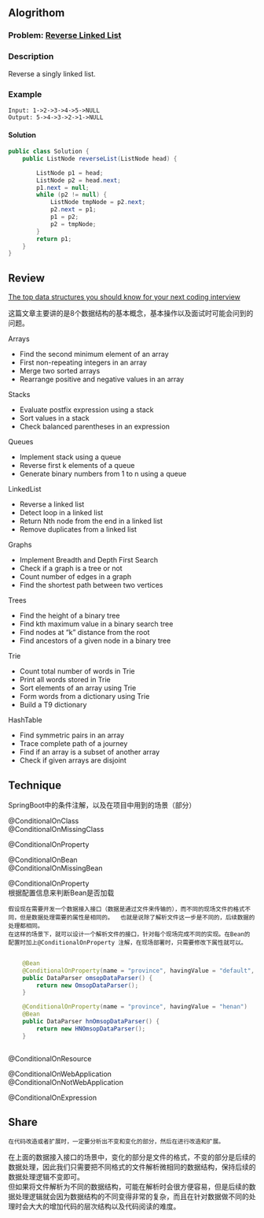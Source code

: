


## Alogrithom
### Problem:  [Reverse Linked List](https://leetcode.com/problems/reverse-linked-list/description/)
### Description
Reverse a singly linked list.

### Example

    Input: 1->2->3->4->5->NULL
    Output: 5->4->3->2->1->NULL

#### Solution
````java
public class Solution {
    public ListNode reverseList(ListNode head) {

        ListNode p1 = head;
        ListNode p2 = head.next;
        p1.next = null;
        while (p2 != null) {
            ListNode tmpNode = p2.next;
            p2.next = p1;
            p1 = p2;
            p2 = tmpNode;
        }
        return p1;
    }
}
````


## Review
[The top data structures you should know for your next coding interview](https://medium.freecodecamp.org/the-top-data-structures-you-should-know-for-your-next-coding-interview-36af0831f5e3)

这篇文章主要讲的是8个数据结构的基本概念，基本操作以及面试时可能会问到的问题。

Arrays

+ Find the second minimum element of an array
+ First non-repeating integers in an array
+ Merge two sorted arrays
+ Rearrange positive and negative values in an array

Stacks

+ Evaluate postfix expression using a stack
+ Sort values in a stack
+ Check balanced parentheses in an expression

Queues

+ Implement stack using a queue
+ Reverse first k elements of a queue
+ Generate binary numbers from 1 to n using a queue


LinkedList

+ Reverse a linked list
+ Detect loop in a linked list
+ Return Nth node from the end in a linked list
+ Remove duplicates from a linked list

Graphs

+ Implement Breadth and Depth First Search
+ Check if a graph is a tree or not
+ Count number of edges in a graph
+ Find the shortest path between two vertices

Trees

+ Find the height of a binary tree
+ Find kth maximum value in a binary search tree
+ Find nodes at “k” distance from the root
+ Find ancestors of a given node in a binary tree

Trie

+ Count total number of words in Trie
+ Print all words stored in Trie
+ Sort elements of an array using Trie
+ Form words from a dictionary using Trie
+ Build a T9 dictionary

HashTable

+ Find symmetric pairs in an array
+ Trace complete path of a journey
+ Find if an array is a subset of another array
+ Check if given arrays are disjoint



## Technique
SpringBoot中的条件注解，以及在项目中用到的场景（部分）

@ConditionalOnClass  
@ConditionalOnMissingClass  

@ConditionalOnProperty  

@ConditionalOnBean  
@ConditionalOnMissingBean



@ConditionalOnProperty  
根据配置信息来判断Bean是否加载  

    假设现在需要开发一个数据接入接口（数据是通过文件来传输的），而不同的现场文件的格式不同，但是数据处理需要的属性是相同的。  也就是说除了解析文件这一步是不同的，后续数据的处理都相同。
    在这样的场景下，就可以设计一个解析文件的接口，针对每个现场完成不同的实现。在Bean的配置时加上@ConditionalOnProperty 注解，在现场部署时，只需要修改下属性就可以。

````java

    @Bean
    @ConditionalOnProperty(name = "province", havingValue = "default", matchIfMissing = true)
    public DataParser omsopDataParser() {
        return new OmsopDataParser();
    }

    @ConditionalOnProperty(name = "province", havingValue = "henan")
    @Bean
    public DataParser hnOmsopDataParser() {
        return new HNOmsopDataParser();
    }
    
````

@ConditionalOnResource  

@ConditionalOnWebApplication  
@ConditionalOnNotWebApplication

@ConditionalOnExpression


## Share

    在代码改造或者扩展时，一定要分析出不变和变化的部分，然后在进行改造和扩展。  
在上面的数据接入接口的场景中，变化的部分是文件的格式，不变的部分是后续的数据处理，因此我们只需要把不同格式的文件解析微相同的数据结构，保持后续的数据处理逻辑不变即可。    
但如果将文件解析为不同的数据结构，可能在解析时会很方便容易，但是后续的数据处理逻辑就会因为数据结构的不同变得非常的复杂，而且在针对数据做不同的处理时会大大的增加代码的层次结构以及代码阅读的难度。
